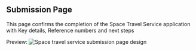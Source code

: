 ## Submission Page

This page confirms the completion of the Space Travel Service application with Key details, Reference numbers and next steps

Preview:
![Space travel service submission page design](../Images/confirmationpage.png)